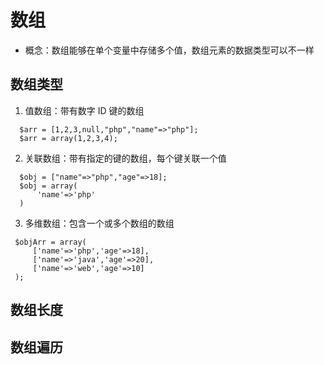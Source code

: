 # 数组
   + 概念：数组能够在单个变量中存储多个值，数组元素的数据类型可以不一样
## 数组类型
   1. 值数组：带有数字 ID 键的数组
   ```
     $arr = [1,2,3,null,"php","name"=>"php"];
     $arr = array(1,2,3,4);
   ```
   2. 关联数组：带有指定的键的数组，每个键关联一个值
   ```
     $obj = ["name"=>"php","age"=>18];
     $obj = array(
         'name'=>'php'
     )
   ```
   3. 多维数组：包含一个或多个数组的数组
   ```
    $objArr = array(
        ['name'=>'php','age'=>18],
        ['name'=>'java','age'=>20],
        ['name'=>'web','age'=>10]
    );
   ```
## 数组长度
## 数组遍历